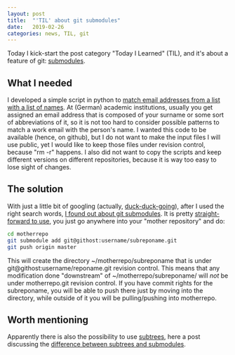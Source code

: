 ```yaml
---
layout: post
title:  "'TIL' about git submodules"
date:   2019-02-26
categories: news, TIL, git
---
```


Today I kick-start the post category "Today I Learned" (TIL), and it's about a feature of git: [submodules](https://git-scm.com/book/en/v2/Git-Tools-Submodules).

## What I needed

I developed a simple script in python to [match email addresses from a list with a list of names](https://github.com/asuccurro/anonyque/blob/master/python/matchEmails.py). At (German) academic institutions, usually you get assigned an email address that is composed of your surname or some sort of abbreviations of it, so it is not too hard to consider possible patterns to match a work email with the person's name. I wanted this code to be available (hence, on github), but I do not want to make the input files I will use public, yet I would like to keep those files under revision control, because "rm -r" happens. I also did not want to copy the scripts and keep different versions on different repositories, because it is way too easy to lose sight of changes.

## The solution

With just a little bit of googling (actually, [duck-duck-going](https://duckduckgo.com)), after I used the right search words, [I found out about git submodules](https://stackoverflow.com/questions/1871282/nested-git-repositories#1871304). It is pretty [straight-forward to use](https://git-scm.com/book/en/v2/Git-Tools-Submodules), you just go anywhere into your "mother repository" and do:

```bash
cd motherrepo
git submodule add git@githost:username/subreponame.git
git push origin master
```

This will create the directory ~/motherrepo/subreponame that is under git@githost:username/reponame.git revision control. This means that any modification done "downstream" of ~/motherrepo/subreponame/ will *not* be under motherrepo.git revision control. If you have commit rights for the subreponame, you will be able to push there just by moving into the directory, while outside of it you will be pulling/pushing into motherrepo.


## Worth mentioning

Apparently there is also the possibility to use [subtrees](https://git-scm.com/book/en/v1/Git-Tools-Subtree-Merging), here a post discussing the [difference between subtrees and submodules](https://stackoverflow.com/questions/31769820/differences-between-git-submodule-and-subtree).
